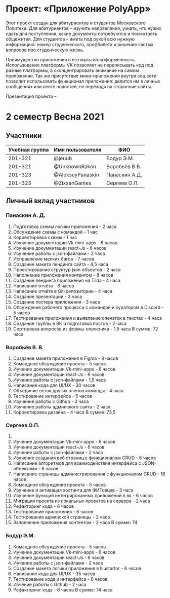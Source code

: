 # Проект: «Приложение PolyApp»

Этот проект создан для абитуриентов и студентов Московского Политеха.
Для абитуриентов – изучить направления, узнать, что нужно сдать для поступления, какие документы потребуются и посмотреть общежития.
Для студентов – иметь под рукой всю нужную информацию: номер студенческого, профбилета и решения частых вопросов про студенческую жизнь.

Преимущество приложения в его мультиплатформенность. Использование платформы VK позволяет не переписывать код под разные платформы, а сконцентрировать внимание на самом приложении. Так же присутствие мини-приложения внутри соц.сети позволит использовать функционал приложения: делится им в личных сообщениях или ленте новостей, не переходя на сторонние сайты.

Презентация проекта –

# 2 семестр Весна 2021

## Участники

| Учебная группа | Имя пользователя | ФИО           |
| -------------- | ---------------- | ------------- |
| 201-321        | @jeuub           | Бодур Э.М.    |
| 201-321        | @UnknownRakon    | Воробьёв В.В. |
| 201-323        | @AlekseyPanaskin | Панаскин А.Д. |
| 201-323        | @ZixxanGames     | Сергеев О.П.  |

## Личный вклад участников

### Панаскин А. Д.

1. Подготовка схемы логики приложения - 2 часа
2. Обсуждение схемы с командой - 1 час
3. Корректировка схемы - 1 час
4. Изучение документации Vk-mini-apps - 6 часов
5. Изучение документации react-Js - 6 часов
6. Изучение работы с json-файлами - 2 часа
7. Исправление мелких багов - 7 часов
8. Создание макета лендинга сайта - 4,5 часа
9. Проектирование структур json объектов - 2 часа
10. Наполнение приложения контентом - 8 часов
11. Создание лендинга приложения на Tilda - 4 часа
12. Написание отчёта - 6 часов
13. Написание отчёта в Git-репозитории - 4 часа
14. Создание презентации - 3 часа
15. Создание постера приложения - 3 часа
16. Обсуждение рабочего процесса с командой и куратором в Discord - 5 часов
17. Тестирование приложения и выявление опечаток в текстах - 4 часа
18. Создание группы в ВК и подготовка постов - 2 часа
19. Сортировка вопросов из формы-опросника - 1,5 часа
    В сумме: 72 часа

### Воробьёв В. В.

1. Создание макета приложения в Figma - 8 часов
2. Командное обсуждение проекта - 5 часов
3. Иучение документации Vk-mini-apps - 6 часов
4. Иучение документации react-Js - 6 часов
5. Иучение работы с json-файлами - 1,5 часа
6. Написание кода для UI/UX - 30 часов
7. Объединие веток других членов команды - 4 часа
8. Тестирование интерфейса - 5 часов
9. Изучение работы с Github - 2 часа
10. Изучение работы админского сайта - 2 часа
11. Корректировка дизайна - 4 часа
    В сумме: 73,5

### Сергеев О.П.

1.
2. Иучение документации Vk-mini-apps - 6 часов
3. Иучение документации react-Js - 6 часов
4. Иучение работы с json-файлами - 2 часа
5. Изучение создания веб страниц с функционалом CRUD - 6 часов
6. Написание алгоритмов для взаимодействия интерфейса с JSON-объектами - 6 часов
7. Написание страницы администрирования с функционалом CRUD - 16 часов
8. Командное обсуждение проекта - 5 часов
9. Изучение и активация хостинга для ФИТовцев - 3 часа
10. Изучение функций интегрированных приложений в вк - 6 часов
11. Миграция проекта из локальных проектов на сервера - 2 часа
12. Рефакторинг кода - 6 часов
13. Тестирование приложения - 6 часов
14. Тестирование админской страницы - 2 часа
15. Заполнение приложения контентом - 2 часа
    В сумме: 74

### Бодур Э.М.

1. Командное обсуждение проекта - 5 часов
2. Иучение документации Vk-mini-apps - 6 часов
3. Иучение документации react-Js - 6 часов
4. Иучение работы с json-файлами - 2 часа
5. Создание макета логики приложения в Illustartor - 6 часов
6. Написание кода для UI/UX - 35 часов
7. Тестирование кода и интерфейса - 6 часов
8. Изчение работы с Github - 2 часа
9. Рефакторинг кода - 6 часов
   В сумме: 74 часа
